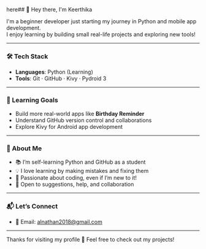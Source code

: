 here## 👋 Hey there, I'm Keerthika

I'm a beginner developer just starting my journey in Python and mobile app development.  
I enjoy learning by building small real-life projects and exploring new tools!

---

### 🛠 Tech Stack
- **Languages**: Python (Learning)
- **Tools**: Git · GitHub · Kivy · Pydroid 3

---

### 🎯 Learning Goals
- Build more real-world apps like **Birthday Reminder**
- Understand GitHub version control and collaborations
- Explore Kivy for Android app development

---

### 🌱 About Me
- 📚 I’m self-learning Python and GitHub as a student
- 💡 I love learning by making mistakes and fixing them
- 🌟 Passionate about coding, even if I’m new to it!
- 💬 Open to suggestions, help, and collaboration

---

### 📬 Let’s Connect
- 📧 Email: alnathan2018@gmail.com

---

Thanks for visiting my profile 🚀 Feel free to check out my projects!
